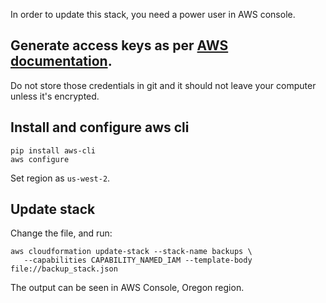 In order to update this stack, you need a power user in AWS console.

## Generate access keys as per [AWS documentation](http://docs.aws.amazon.com/IAM/latest/UserGuide/id_credentials_access-keys.html#Using_CreateAccessKey).

Do not store those credentials in git and it should not leave your computer unless it's encrypted.


## Install and configure aws cli
```
pip install aws-cli
aws configure
```
Set region as `us-west-2`.

## Update stack
Change the file, and run:
```
aws cloudformation update-stack --stack-name backups \
   --capabilities CAPABILITY_NAMED_IAM --template-body file://backup_stack.json
```

The output can be seen in AWS Console, Oregon region. 
